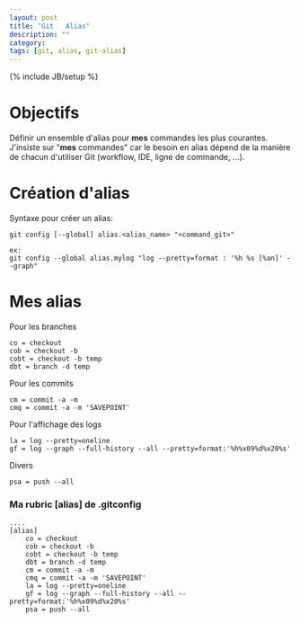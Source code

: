 ```yaml
---
layout: post
title: "Git   Alias"
description: ""
category: 
tags: [git, alias, git-alias]
---
```

{% include JB/setup %}

# Objectifs

Définir un ensemble d'alias pour **mes** commandes les plus courantes.  
J'insiste sur "**mes** commandes" car le besoin en alias dépend de la manière de chacun d'utiliser Git (workflow, IDE, ligne de commande, ...).

# Création d'alias

Syntaxe pour créer un alias:

    git config [--global] alias.<alias_name> "<command_git>"

    ex:
    git config --global alias.mylog "log --pretty=format : '%h %s [%an]' --graph"

# Mes alias

Pour les branches

	co = checkout
	cob = checkout -b
	cobt = checkout -b temp
	dbt = branch -d temp

Pour les commits
	
	cm = commit -a -m
	cmq = commit -a -m 'SAVEPOINT'
	
Pour l'affichage des logs

	la = log --pretty=oneline
	gf = log --graph --full-history --all --pretty=format:'%h%x09%d%x20%s'
	
Divers

	psa = push --all
	
	
### Ma rubric [alias] de .gitconfig
    
    ....
    [alias]
	    co = checkout
	    cob = checkout -b
	    cobt = checkout -b temp
	    dbt = branch -d temp
	    cm = commit -a -m
	    cmq = commit -a -m 'SAVEPOINT'
	    la = log --pretty=oneline
	    gf = log --graph --full-history --all --pretty=format:'%h%x09%d%x20%s'
        psa = push --all

